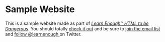 # Sample Website

This is a sample website made as part of [*Learn Enough™ HTML to be Dangerous*](http://learnenough.com/html-tutorial). You should totally [check it out](http://earnenough.com/html-tutorial) and be sure to [join the email list](http://learnenough.com/#email_list) and [follow @learnenough
](http://twitter.com/learnenough) on Twitter.
